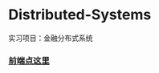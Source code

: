 # Distributed-Systems
实习项目：金融分布式系统



### [前端点这里](https://github.com/ZHUHAI-ICBC/Distributed-Systems/tree/master/%E5%89%8D%E7%AB%AF)
